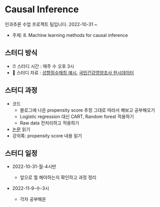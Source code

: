 # Causal Inference 
 인과추론 수업 프로젝트 팀입니다. 2022-10-31 ~
 - 주제: 8. Machine learning methods for causal inference

## 스터디 방식
- ⏰ 스터디 시간 : 매주 수 오후 3시
- 📗 스터디 자료 : [성향점수매칭 예시](https://m.blog.naver.com/paperfactor_ceo/222098513280), [국민건강영양조사 원시데이터](https://knhanes.kdca.go.kr/knhanes/sub03/sub03_02_05.do)
  
## 스터디 과정
- 코드
  - 블로그에 나온 propensity score 추정 그대로 따라서 해보고 공부해오기
  - Logistic regression 대신 CART, Random forest 적용하기
  - Raw data 전처리하고 적용하기
- [논문](https://www.ncbi.nlm.nih.gov/pmc/articles/PMC2807890/pdf/nihms153529.pdf) 읽기
- 강의록: propensity score 내용 읽기

## 스터디 일정
- 2022-10-31-월-4시반
  - 앞으로 뭘 해야하는지 확인하고 과정 정리

- 2022-11-9-수-3시
  - 각자 공부해온 
